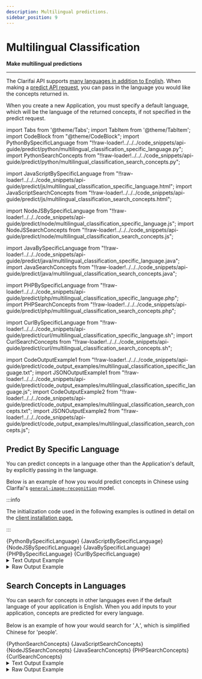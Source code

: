 ```yaml
---
description: Multilingual predictions.
sidebar_position: 9
---
```


# Multilingual Classification

**Make multilingual predictions**
<hr />

The Clarifai API supports [many languages in addition to English](https://docs.clarifai.com/api-guide/concepts/languages/). When making a [predict API request](https://docs.clarifai.com/api-guide/predict/), you can pass in the language you would like the concepts returned in. 

When you create a new Application, you must specify a default language, which will be the language of the returned concepts, if not specified in the predict request.

import Tabs from '@theme/Tabs';
import TabItem from '@theme/TabItem';
import CodeBlock from "@theme/CodeBlock";
import PythonBySpecificLanguage from "!!raw-loader!../../../code_snippets/api-guide/predict/python/multilingual_classification_specific_language.py";
import PythonSearchConcepts from "!!raw-loader!../../../code_snippets/api-guide/predict/python/multilingual_classification_search_concepts.py";

import JavaScriptBySpecificLanguage from "!!raw-loader!../../../code_snippets/api-guide/predict/js/multilingual_classification_specific_language.html";
import JavaScriptSearchConcepts from "!!raw-loader!../../../code_snippets/api-guide/predict/js/multilingual_classification_search_concepts.html";

import NodeJSBySpecificLanguage from "!!raw-loader!../../../code_snippets/api-guide/predict/node/multilingual_classification_specific_language.js";
import NodeJSSearchConcepts from "!!raw-loader!../../../code_snippets/api-guide/predict/node/multilingual_classification_search_concepts.js";

import JavaBySpecificLanguage from "!!raw-loader!../../../code_snippets/api-guide/predict/java/multilingual_classification_specific_language.java";
import JavaSearchConcepts from "!!raw-loader!../../../code_snippets/api-guide/predict/java/multilingual_classification_search_concepts.java";

import PHPBySpecificLanguage from "!!raw-loader!../../../code_snippets/api-guide/predict/php/multilingual_classification_specific_language.php";
import PHPSearchConcepts from "!!raw-loader!../../../code_snippets/api-guide/predict/php/multilingual_classification_search_concepts.php";

import CurlBySpecificLanguage from "!!raw-loader!../../../code_snippets/api-guide/predict/curl/multilingual_classification_specific_language.sh";
import CurlSearchConcepts from "!!raw-loader!../../../code_snippets/api-guide/predict/curl/multilingual_classification_search_concepts.sh";

import CodeOutputExample1 from "!!raw-loader!../../../code_snippets/api-guide/predict/code_output_examples/multilingual_classification_specific_language.txt";
import JSONOutputExample1 from "!!raw-loader!../../../code_snippets/api-guide/predict/code_output_examples/multilingual_classification_specific_language.js";
import CodeOutputExample2 from "!!raw-loader!../../../code_snippets/api-guide/predict/code_output_examples/multilingual_classification_search_concepts.txt";
import JSONOutputExample2 from "!!raw-loader!../../../code_snippets/api-guide/predict/code_output_examples/multilingual_classification_search_concepts.js";

## Predict By Specific Language

You can predict concepts in a language other than the Application's default, by explicitly passing in the language. 

Below is an example of how you would predict concepts in Chinese using Clarifai's [`general-image-recognition`](https://clarifai.com/clarifai/main/models/general-image-recognition) model.

:::info

The initialization code used in the following examples is outlined in detail on the [client installation page.](https://docs.clarifai.com/api-guide/api-overview/api-clients/#client-installation-instructions)

:::

<Tabs>

<TabItem value="python" label="Python">
    <CodeBlock className="language-python">{PythonBySpecificLanguage}</CodeBlock>
</TabItem>

<TabItem value="js_rest" label="JavaScript (REST)">
    <CodeBlock className="language-javascript">{JavaScriptBySpecificLanguage}</CodeBlock>
</TabItem>

<TabItem value="nodejs" label="NodeJS">
    <CodeBlock className="language-javascript">{NodeJSBySpecificLanguage}</CodeBlock>
</TabItem>

<TabItem value="java" label="Java">
    <CodeBlock className="language-java">{JavaBySpecificLanguage}</CodeBlock>
</TabItem>

<TabItem value="php" label="PHP">
    <CodeBlock className="language-php">{PHPBySpecificLanguage}</CodeBlock>
</TabItem>

<TabItem value="curl" label="cURL">
    <CodeBlock className="language-bash">{CurlBySpecificLanguage}</CodeBlock>
</TabItem>

</Tabs>

<details>
  <summary>Text Output Example</summary>
    <CodeBlock className="language-text">{CodeOutputExample1}</CodeBlock>
</details>

<details>
  <summary>Raw Output Example</summary>
    <CodeBlock className="language-javascript">{JSONOutputExample1}</CodeBlock>
</details>

## Search Concepts in Languages 

You can search for concepts in other languages even if the default language of your application is English. When you add inputs to your application, concepts are predicted for every language. 

Below is an example of how your would search for '人', which is simplified Chinese for 'people'.

<Tabs>

<TabItem value="python" label="Python">
    <CodeBlock className="language-python">{PythonSearchConcepts}</CodeBlock>
</TabItem>

<TabItem value="js_rest" label="JavaScript (REST)">
    <CodeBlock className="language-javascript">{JavaScriptSearchConcepts}</CodeBlock>
</TabItem>

<TabItem value="nodejs" label="NodeJS">
    <CodeBlock className="language-javascript">{NodeJSSearchConcepts}</CodeBlock>
</TabItem>

<TabItem value="java" label="Java">
    <CodeBlock className="language-java">{JavaSearchConcepts}</CodeBlock>
</TabItem>

<TabItem value="php" label="PHP">
    <CodeBlock className="language-php">{PHPSearchConcepts}</CodeBlock>
</TabItem>

<TabItem value="curl" label="cURL">
    <CodeBlock className="language-bash">{CurlSearchConcepts}</CodeBlock>
</TabItem>

</Tabs>

<details>
  <summary>Text Output Example</summary>
    <CodeBlock className="language-text">{CodeOutputExample2}</CodeBlock>
</details>

<details>
  <summary>Raw Output Example</summary>
    <CodeBlock className="language-javascript">{JSONOutputExample2}</CodeBlock>
</details>
